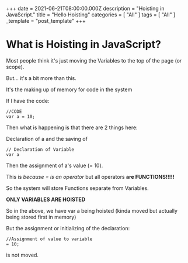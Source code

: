 +++
date = 2021-06-21T08:00:00.000Z
description = "Hoisting in JavaScript."
title = "Hello Hoisting"
categories = [ "All" ]
tags = [ "All" ]
_template = "post_template"
+++


# What is Hoisting in JavaScript?

Most people think it's just moving the Variables to the top of the page (or scope).

But... it's a bit more than this.

It's the making up of memory for code in the system

If I have the code:

    //CODE
    var a = 10;

Then what is happening is that there are 2 things here:

Declaration of a and the saving of

    // Declaration of Variable
    var a

Then the assignment of a's value (= 10).

This is _because = is an operator_ but all operators **are FUNCTIONS!!!!!**

So the system will store Functions separate from Variables.

**ONLY VARIABLES ARE HOISTED**

So in the above, we have var a being hoisted (kinda moved but actually being stored first in memory)

But the assignment or initializing of the declaration:

    //Assignment of value to variable
    = 10;

is not moved.
